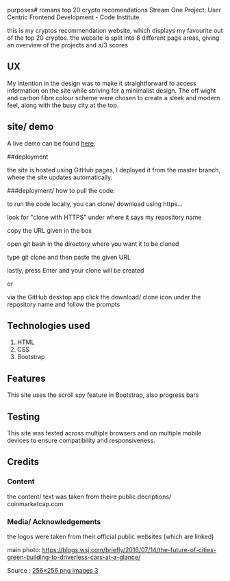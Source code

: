 purposes# romans top 20 crypto recomendations 
Stream One Project: User Centric Frontend Development - Code Institute 

this is my cryptos recommendation website, which displays my favourite out of the top 20 cryptos. the website is split into 8 different page areas, giving an overview of the projects and a/3 scores 


## UX
My intention in the design was to make it straightforward to access information on the site while striving for a minimalist design. The off wight and carbon fibre colour scheme were chosen to create a sleek and modern feel, along with the busy city at the top.


## site/ demo
A live demo can be found [here](https://ghost01123.github.io/u-c-f-d/).




##deployment 

the site is hosted using GitHub pages, I deployed it from the master branch, where the site updates automatically.

###deployment/ how to pull the code:

to run the code locally, you can clone/ download using https...

look for "clone with HTTPS" under where it says my repository name

copy the URL given in the box 

open git bash in the directory where you want it to be cloned 

type git clone and then paste the given URL

lastly, press Enter and your clone will be created 

or 

via the GitHub desktop app click the download/ clone  icon under the repository name and follow the prompts 


## Technologies used
1. HTML
2. CSS
3. Bootstrap 


## Features
This site uses the scroll spy feature in Bootstrap, also progress bars 


## Testing
This site was tested across multiple browsers and on multiple mobile devices to ensure compatibility and responsiveness.


## Credits

### Content
the content/ text was taken from theire public decriptions/ coinmarketcap.com 

### Media/ Acknowledgements
the logos were taken from their official public websites  (which are linked)

main photo:
https://blogs.wsj.com/briefly/2016/07/14/the-future-of-cities-green-building-to-driverless-cars-at-a-glance/

Source : <a title="256×256 png images 3" href="https://pngimage.net/256x256-png-images-3/">256×256 png images 3</a>

